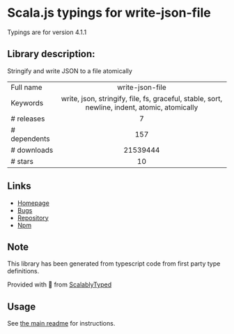 
# Scala.js typings for write-json-file

Typings are for version 4.1.1

## Library description:
Stringify and write JSON to a file atomically

|                    |                 |
| ------------------ | :-------------: |
| Full name          | write-json-file |
| Keywords           | write, json, stringify, file, fs, graceful, stable, sort, newline, indent, atomic, atomically |
| # releases         | 7 |
| # dependents       | 157 |
| # downloads        | 21539444 |
| # stars            | 10 |

## Links
- [Homepage](https://github.com/sindresorhus/write-json-file#readme)
- [Bugs](https://github.com/sindresorhus/write-json-file/issues)
- [Repository](https://github.com/sindresorhus/write-json-file)
- [Npm](https://www.npmjs.com/package/write-json-file)
    


## Note
This library has been generated from typescript code from first party type definitions.

Provided with :purple_heart: from [ScalablyTyped](https://github.com/oyvindberg/ScalablyTyped)

## Usage
See [the main readme](../../readme.md) for instructions.


